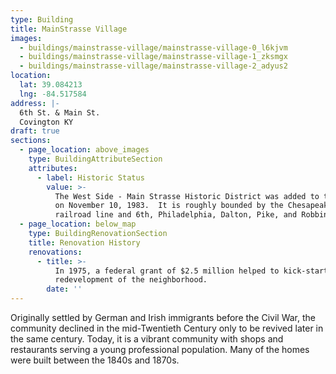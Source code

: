 ```yaml
---
type: Building
title: MainStrasse Village
images:
  - buildings/mainstrasse-village/mainstrasse-village-0_l6kjvm
  - buildings/mainstrasse-village/mainstrasse-village-1_zksmgx
  - buildings/mainstrasse-village/mainstrasse-village-2_adyus2
location:
  lat: 39.084213
  lng: -84.517584
address: |-
  6th St. & Main St.
  Covington KY
draft: true
sections:
  - page_location: above_images
    type: BuildingAttributeSection
    attributes:
      - label: Historic Status
        value: >-
          The West Side - Main Strasse Historic District was added to the NRHP
          on November 10, 1983.  It is roughly bounded by the Chesapeake & Ohio
          railroad line and 6th, Philadelphia, Dalton, Pike, and Robbins Sts.
  - page_location: below_map
    type: BuildingRenovationSection
    title: Renovation History
    renovations:
      - title: >-
          In 1975, a federal grant of $2.5 million helped to kick-start the
          redevelopment of the neighborhood.
        date: ''
---
```


Originally settled by German and Irish immigrants before the Civil War, the community declined in the mid-Twentieth Century only to be revived later in the same century. Today, it is a vibrant community with shops and restaurants serving a young professional population. Many of the homes were built between the 1840s and 1870s.
